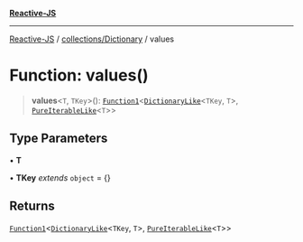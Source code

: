[**Reactive-JS**](../../../README.md)

***

[Reactive-JS](../../../README.md) / [collections/Dictionary](../README.md) / values

# Function: values()

> **values**\<`T`, `TKey`\>(): [`Function1`](../../../functions/type-aliases/Function1.md)\<[`DictionaryLike`](../../interfaces/DictionaryLike.md)\<`TKey`, `T`\>, [`PureIterableLike`](../../../computations/interfaces/PureIterableLike.md)\<`T`\>\>

## Type Parameters

• **T**

• **TKey** *extends* `object` = \{\}

## Returns

[`Function1`](../../../functions/type-aliases/Function1.md)\<[`DictionaryLike`](../../interfaces/DictionaryLike.md)\<`TKey`, `T`\>, [`PureIterableLike`](../../../computations/interfaces/PureIterableLike.md)\<`T`\>\>
